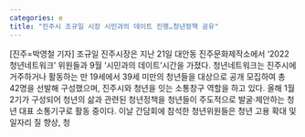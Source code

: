 ```yaml
---
categories: e
title: "진주시 조규일 시장 시민과의 데이트 진행…청년정책 공유"
---
```

[진주=박영철 기자] 조규일 진주시장은 지난 21일 대안동 진주문화제작소에서 ‘2022 청년네트워크’ 위원들과 9월 ‘시민과의 데이트’시간을 가졌다. 청년네트워크는 진주시에 거주하거나 활동하는 만 19세에서 39세 미만의 청년들을 대상으로 공개 모집하여 총 42명을 선발해 구성했으며, 진주시와 청년을 잇는 소통창구 역할을 하고 있다. 올해 1월 2기가 구성되어 청년의 삶과 관련된 청년정책을 청년들이 주도적으로 발굴·제안하는 청년 대표 소통기구로 활동 중이다. 이날 간담회에 참석한 청년위원들은 청년 고용 확대 및 일자리 질 향상, 청